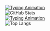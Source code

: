 [![Typing Animation](https://readme-typing-svg.herokuapp.com/?lines=ガンマ技術部のGitHubステータス)](https://git.io/typing-svg)  
![GitHub Stats](https://github-readme-stats.vercel.app/api?username=YU-TechnicalDepartment&show_icons=true&theme=radical)  
[![Typing Animation](https://readme-typing-svg.herokuapp.com/?lines=ガンマ技術部の言語使用状況)](https://git.io/typing-svg)  
![Top Langs](https://github-readme-stats.vercel.app/api/top-langs/?username=YU-TechnicalDepartment&layout=compact&theme=radical)

